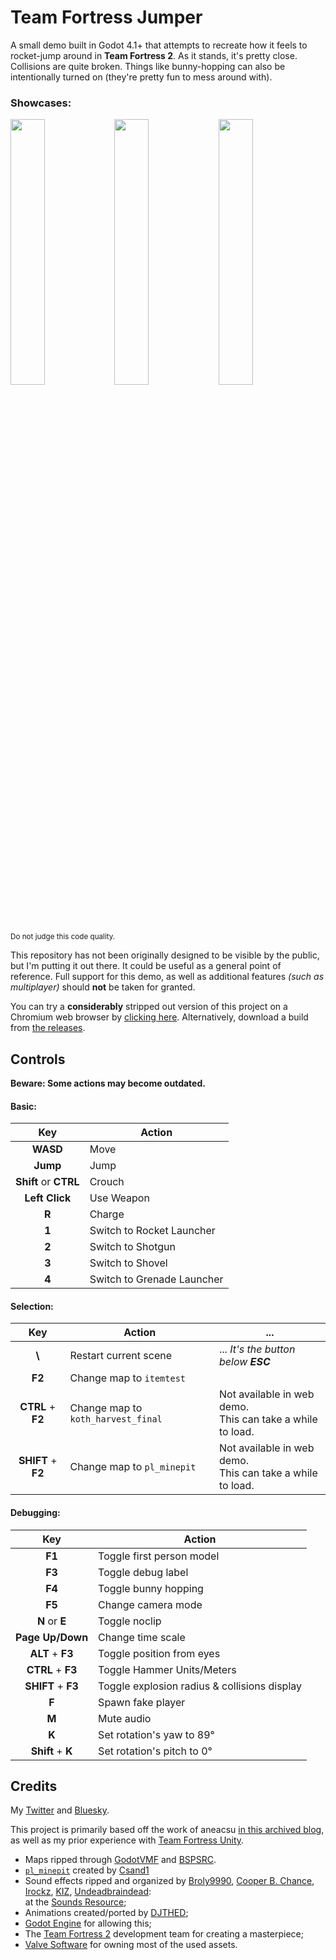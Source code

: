 # Team Fortress Jumper
A small demo built in Godot 4.1+ that attempts to recreate how it feels to rocket-jump around in **Team Fortress 2**.
As it stands, it's pretty close. Collisions are quite broken. Things like bunny-hopping can also be intentionally turned on (they're pretty fun to mess around with).

<h3>Showcases:</h3>
<p><img width="33%" src="https://github.com/user-attachments/assets/72130acc-0033-4033-b286-7181e6e94f14"><img width="33%" src="https://github.com/user-attachments/assets/9e430c6f-c1f2-4a89-9147-a2848ff3cdca"><img width="33%" src="https://github.com/user-attachments/assets/a9cccff5-2f6e-483d-b398-90e13b7b4dae"></p>

<sup> Do not judge this code quality.</sup>

This repository has not been originally designed to be visible by the public, but I'm putting it out there. It could be useful as a general point of reference. 
Full support for this demo, as well as additional features _(such as multiplayer)_ should **not** be taken for granted.

You can try a **considerably** stripped out version of this project on a Chromium web browser by [clicking here](https://mickeon.itch.io/team-fortress-jumper).
Alternatively, download a build from [the releases](https://github.com/Mickeon/team-fortress-jumper/releases).

## Controls

**Beware: Some actions may become outdated.**

#### Basic:
| Key | Action |
| :-: | --- |
| **WASD** | Move
| **Jump** | Jump
| **Shift** or **CTRL** | Crouch
| **Left Click** | Use Weapon
| **R** | Charge
| **1** | Switch to Rocket Launcher
| **2** | Switch to Shotgun
| **3** | Switch to Shovel
| **4** | Switch to Grenade Launcher


#### Selection:
| Key | Action | ... |
| :-: | --- | --- |
| **\\** | Restart current scene | ... _It's the button below **ESC**_
| **F2** | Change map to `itemtest`
| **CTRL** + **F2** | Change map to `koth_harvest_final` | Not available in web demo.<br>This can take a while to load.
| **SHIFT** + **F2** | Change map to `pl_minepit` | Not available in web demo.<br>This can take a while to load.

#### Debugging:
| Key | Action |
| :-: | --- |
| **F1** | Toggle first person model
| **F3** | Toggle debug label
| **F4** | Toggle bunny hopping
| **F5** | Change camera mode
| **N** or **E** | Toggle noclip
| **Page Up/Down** | Change time scale
| **ALT** + **F3** | Toggle position from eyes
| **CTRL** + **F3** | Toggle Hammer Units/Meters
| **SHIFT** + **F3** | Toggle explosion radius & collisions display
| **F** | Spawn fake player
| **M** | Mute audio
| **K** | Set rotation's yaw to 89°
| **Shift** + **K** | Set rotation's pitch to 0°


## Credits

My [Twitter](https://twitter.com/DoodlingMicky) and [Bluesky](https://bsky.app/profile/mickeon.bsky.social).

This project is primarily based off the work of aneacsu [in this archived blog](https://web.archive.org/web/20240408190842/https://aneacsu.com/blog/2023/04/09/quake-movement-godot), as well as my prior experience with [Team Fortress Unity](https://www.youtube.com/watch?v=4WNybhStAE0).

- Maps ripped through [GodotVMF](https://github.com/H2xDev/GodotVMF) and [BSPSRC](https://github.com/ata4/bspsrc).
- [`pl_minepit`](https://gamebanana.com/mods/71709) created by [Csand1](https://gamebanana.com/members/264279)
- Sound effects ripped and organized by [Broly9990](https://www.sounds-resource.com/submitter/Broly9990/), [Cooper B. Chance](https://www.sounds-resource.com/submitter/Cooper+B.+Chance/), [Irockz](https://www.sounds-resource.com/submitter/Irockz/), [KIZ](https://www.sounds-resource.com/submitter/KIZ/), [Undeadbraindead](https://www.sounds-resource.com/submitter/Undeadbraindead/):
	<br>at the [Sounds Resource](https://www.sounds-resource.com/pc_computer/tf2/sound/18547/);
- Animations created/ported by [DJTHED](https://www.youtube.com/c/djthed);
- [Godot Engine](https://godotengine.org/) for allowing this;
- The [Team Fortress 2](https://www.teamfortress.com/) development team for creating a masterpiece;
- [Valve Software](https://www.valvesoftware.com/it/) for owning most of the used assets.

